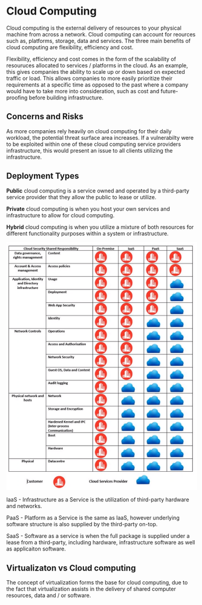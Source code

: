 # Cloud Computing

Cloud computing is the external delivery of resources to your physical machine from across a network.  Cloud computing can account for reources such as, platforms, storage, data and services. The three main benefits of cloud computing are flexibility, efficiency and cost.

Flexibility, efficiency and cost comes in the form of the scalability of resouruces allocated to services / platforms in the cloud. As an example, this gives companies the ability to scale up or down based on expected traffic or load. This allows companies to more easily prioritize their requirements at a specific time as opposed to the past where a company would have to take more into consideration, such as cost and future-proofing before building infrastructure.

## Concerns and Risks

As more companies rely heavily on cloud computing for their daily workload, the potential threat surface area increases. If a vulnerabilty were to be exploited within one of these cloud computing service providers infrastructure, this would present an issue to all clients utilizing the infrastructure.

## Deployment Types

**Public** cloud computing is a service owned and operated by a third-party service provider that they allow the public to lease or utilize.

**Private** cloud computing is when you host your own services and infrastructure to allow for cloud computing.

**Hybrid** cloud computing is when you utilize a mixture of both resources for different functionality purposes within a system or infrastructure.

![Cloud services](images/cloudServices.png)

IaaS - Infrastructure as a Service is the utilization of third-party hardware and networks.

PaaS - Platform as a Service is the same as IaaS, however underlying software structure is also supplied by the third-party on-top.

SaaS - Software as a service is when the full package is supplied under a lease from a third-party, including hardware, infrastructure software as well as applicaiton software.

## Virtualizaton vs Cloud computing

The concept of virtualization forms the base for cloud computing, due to the fact that virtualization assists in the delivery of shared computer resources, data and / or software.
